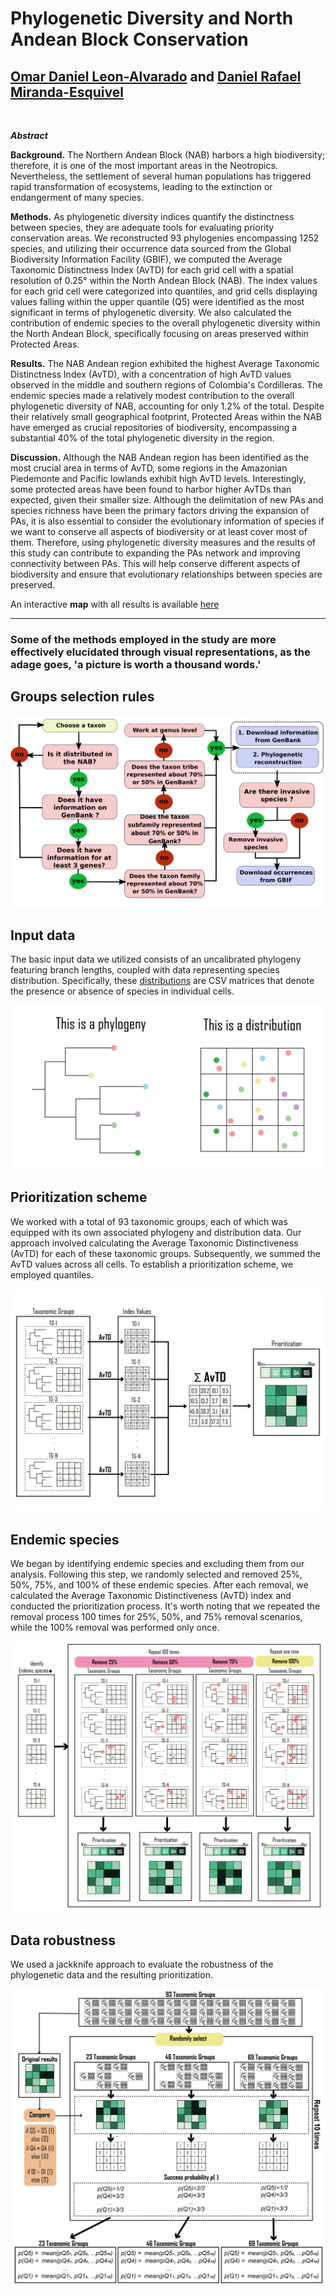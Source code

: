# Phylogenetic Diversity and North Andean Block Conservation

## [Omar Daniel Leon-Alvarado](https://leon-alvarado.weebly.com/) and [Daniel Rafael Miranda-Esquivel](https://www.researchgate.net/profile/Daniel-Miranda-Esquivel)

</br>

<b>*Abstract*</b>
<p align="justify">

**Background.** The Northern Andean Block (NAB) harbors a high biodiversity; therefore, it is one of the most important areas in the Neotropics. Nevertheless, the settlement of several human populations has triggered rapid transformation of ecosystems, leading to the extinction or endangerment of many species.

**Methods.** As phylogenetic diversity indices quantify the distinctness between species, they are adequate tools for evaluating priority conservation areas. We reconstructed 93 phylogenies encompassing 1252 species, and utilizing their occurrence data sourced from the Global Biodiversity Information Facility (GBIF), we computed the Average Taxonomic Distinctness Index (AvTD) for each grid cell with a spatial resolution of 0.25° within the North Andean Block (NAB). The index values for each grid cell were categorized into quantiles, and grid cells displaying values falling within the upper quantile (Q5) were identified as the most significant in terms of phylogenetic diversity. We also calculated the contribution of endemic species to the overall phylogenetic diversity within the North Andean Block, specifically focusing on areas preserved within Protected Areas.

**Results.** The NAB Andean region exhibited the highest Average Taxonomic Distinctness Index (AvTD), with a concentration of high AvTD values observed in the middle and southern regions of Colombia's Cordilleras. The endemic species made a relatively modest contribution to the overall phylogenetic diversity of NAB, accounting for only 1.2% of the total. Despite their relatively small geographical footprint, Protected Areas within the NAB have emerged as crucial repositories of biodiversity, encompassing a substantial 40% of the total phylogenetic diversity in the region.

**Discussion.** Although the NAB Andean region has been identified as the most crucial area in terms of AvTD, some regions in the Amazonian Piedemonte and Pacific lowlands exhibit high AvTD levels. Interestingly, some protected areas have been found to harbor higher AvTDs than expected, given their smaller size. Although the delimitation of new PAs and species richness have been the primary factors driving the expansion of PAs, it is also essential to consider the evolutionary information of species if we want to conserve all aspects of biodiversity or at least cover most of them. Therefore, using phylogenetic diversity measures and the results of this study can contribute to expanding the PAs network and improving connectivity between PAs. This will help conserve different aspects of biodiversity and ensure that evolutionary relationships between species are preserved.


An interactive **map** with all results is available [here](https://rpubs.com/oleon12/PhyloDiv)
</br>
</p>

---

### Some of the methods employed in the study are more effectively elucidated through visual representations, as the adage goes, 'a picture is worth a thousand words.'

## Groups selection rules

<img src="https://github.com/oleon12/PhyloDiversity/blob/master/Supplementary_Material/Supplemental_Figure_S1_.png">

## Input data

The basic input data we utilized consists of an uncalibrated phylogeny featuring branch lengths, coupled with data representing species distribution. Specifically, these [distributions](https://github.com/oleon12/PhyloDiversity/tree/master/Data/Distributions) are CSV matrices that denote the presence or absence of species in individual cells.

<img src="https://github.com/oleon12/PhyloDiversity/blob/master/Supplementary_Material/Methods_Fig_1.png">

## Prioritization scheme

We worked with a total of 93 taxonomic groups, each of which was equipped with its own associated phylogeny and distribution data. Our approach involved calculating the Average Taxonomic Distinctiveness (AvTD) for each of these taxonomic groups. Subsequently, we summed the AvTD values across all cells. To establish a prioritization scheme, we employed quantiles.

<img src="https://github.com/oleon12/PhyloDiversity/blob/master/Supplementary_Material/Methods_Fig_2.png">

## Endemic species

We began by identifying endemic species and excluding them from our analysis. Following this step, we randomly selected and removed 25%, 50%, 75%, and 100% of these endemic species. After each removal, we calculated the Average Taxonomic Distinctiveness (AvTD) index and conducted the prioritization process. It's worth noting that we repeated the removal process 100 times for 25%, 50%, and 75% removal scenarios, while the 100% removal was performed only once.

<img src="https://github.com/oleon12/PhyloDiversity/blob/master/Supplementary_Material/Methods_Fig_3.png">

## Data robustness

We used a jackknife approach to evaluate the robustness of the phylogenetic data and the resulting prioritization.

<img src="https://github.com/oleon12/PhyloDiversity/blob/master/Supplementary_Material/Methods_Fig_4.png">


